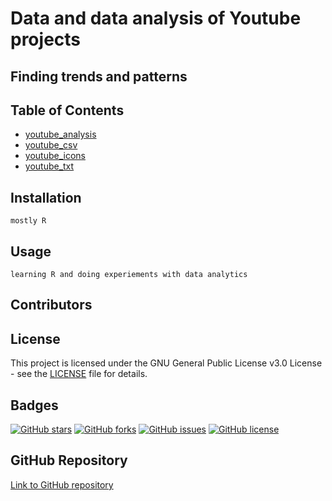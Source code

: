 <h1>Data and data analysis of Youtube projects</h1>

<h2>Finding trends and patterns</h2>


## Table of Contents
- [youtube_analysis](#Analysis_of_youtube_data)
- [youtube_csv](#csv_files)
- [youtube_icons](#Icons)
- [youtube_txt](#Text_files)


## Installation
```
mostly R
```
## Usage
```
learning R and doing experiements with data analytics
```
## Contributors


## License
This project is licensed under the GNU General Public License v3.0 License - see the [LICENSE](LICENSE) file for details.

## Badges
[![GitHub stars](https://img.shields.io/github/stars/UlrikeDetective/Youtube)](https://github.com/UlrikeDetective/Youtube/stargazers) [![GitHub forks](https://img.shields.io/github/forks/UlrikeDetective/Youtube)](https://github.com/UlrikeDetective/Youtube/network/members) [![GitHub issues](https://img.shields.io/github/issues/UlrikeDetective/Youtube)](https://github.com/UlrikeDetective/Youtube/issues) [![GitHub license](https://img.shields.io/github/license/UlrikeDetective/Youtube)](https://github.com/UlrikeDetective/Youtube/blob/master/LICENSE)
## GitHub Repository
[Link to GitHub repository](https://github.com/UlrikeDetective/Youtube)

